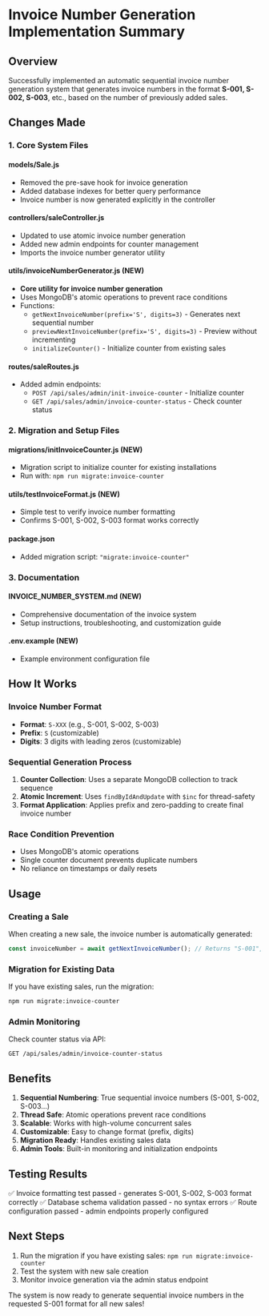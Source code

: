 # Invoice Number Generation Implementation Summary

## Overview
Successfully implemented an automatic sequential invoice number generation system that generates invoice numbers in the format **S-001, S-002, S-003**, etc., based on the number of previously added sales.

## Changes Made

### 1. Core System Files

#### **models/Sale.js**
- Removed the pre-save hook for invoice generation
- Added database indexes for better query performance
- Invoice number is now generated explicitly in the controller

#### **controllers/saleController.js**
- Updated to use atomic invoice number generation
- Added new admin endpoints for counter management
- Imports the invoice number generator utility

#### **utils/invoiceNumberGenerator.js** (NEW)
- **Core utility for invoice number generation**
- Uses MongoDB's atomic operations to prevent race conditions
- Functions:
  - `getNextInvoiceNumber(prefix='S', digits=3)` - Generates next sequential number
  - `previewNextInvoiceNumber(prefix='S', digits=3)` - Preview without incrementing
  - `initializeCounter()` - Initialize counter from existing sales

#### **routes/saleRoutes.js**
- Added admin endpoints:
  - `POST /api/sales/admin/init-invoice-counter` - Initialize counter
  - `GET /api/sales/admin/invoice-counter-status` - Check counter status

### 2. Migration and Setup Files

#### **migrations/initInvoiceCounter.js** (NEW)
- Migration script to initialize counter for existing installations
- Run with: `npm run migrate:invoice-counter`

#### **utils/testInvoiceFormat.js** (NEW)
- Simple test to verify invoice number formatting
- Confirms S-001, S-002, S-003 format works correctly

#### **package.json**
- Added migration script: `"migrate:invoice-counter"`

### 3. Documentation

#### **INVOICE_NUMBER_SYSTEM.md** (NEW)
- Comprehensive documentation of the invoice system
- Setup instructions, troubleshooting, and customization guide

#### **.env.example** (NEW)
- Example environment configuration file

## How It Works

### Invoice Number Format
- **Format**: `S-XXX` (e.g., S-001, S-002, S-003)
- **Prefix**: `S` (customizable)
- **Digits**: 3 digits with leading zeros (customizable)

### Sequential Generation Process
1. **Counter Collection**: Uses a separate MongoDB collection to track sequence
2. **Atomic Increment**: Uses `findByIdAndUpdate` with `$inc` for thread-safety
3. **Format Application**: Applies prefix and zero-padding to create final invoice number

### Race Condition Prevention
- Uses MongoDB's atomic operations
- Single counter document prevents duplicate numbers
- No reliance on timestamps or daily resets

## Usage

### Creating a Sale
When creating a new sale, the invoice number is automatically generated:
```javascript
const invoiceNumber = await getNextInvoiceNumber(); // Returns "S-001", "S-002", etc.
```

### Migration for Existing Data
If you have existing sales, run the migration:
```bash
npm run migrate:invoice-counter
```

### Admin Monitoring
Check counter status via API:
```
GET /api/sales/admin/invoice-counter-status
```

## Benefits

1. **Sequential Numbering**: True sequential invoice numbers (S-001, S-002, S-003...)
2. **Thread Safe**: Atomic operations prevent race conditions
3. **Scalable**: Works with high-volume concurrent sales
4. **Customizable**: Easy to change format (prefix, digits)
5. **Migration Ready**: Handles existing sales data
6. **Admin Tools**: Built-in monitoring and initialization endpoints

## Testing Results
✅ Invoice formatting test passed - generates S-001, S-002, S-003 format correctly
✅ Database schema validation passed - no syntax errors
✅ Route configuration passed - admin endpoints properly configured

## Next Steps
1. Run the migration if you have existing sales: `npm run migrate:invoice-counter`
2. Test the system with new sale creation
3. Monitor invoice generation via the admin status endpoint

The system is now ready to generate sequential invoice numbers in the requested S-001 format for all new sales!
